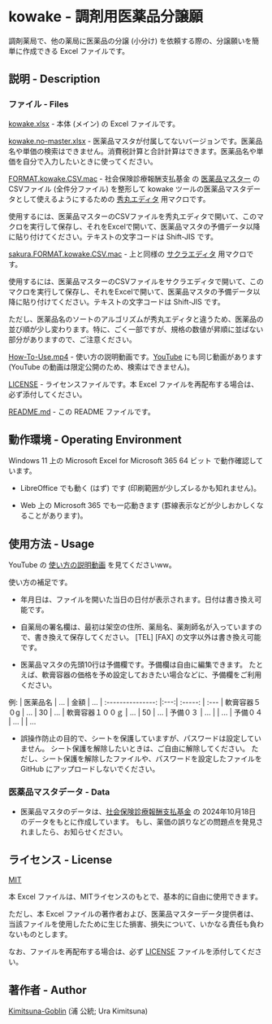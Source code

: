# kowake - 調剤用医薬品分譲願

調剤薬局で、他の薬局に医薬品の分譲 (小分け) を依頼する際の、分譲願いを簡単に作成できる Excel ファイルです。


## 説明 - Description

### ファイル - Files

[kowake.xlsx](https://github.com/Kimitsuna-Goblin/kowake/blob/master/kowake.xlsx) - 本体 (メイン) の Excel ファイルです。

[kowake.no-master.xlsx](https://github.com/Kimitsuna-Goblin/kowake/blob/master/kowake.no-master.xlsx) - 医薬品マスタが付属してないバージョンです。医薬品名や単価の検索はできません。消費税計算と合計計算はできます。医薬品名や単価を自分で入力したいときに使ってください。

[FORMAT.kowake.CSV.mac](https://github.com/Kimitsuna-Goblin/kowake/blob/master/FORMAT.kowake.CSV.mac) - 社会保険診療報酬支払基金 の [医薬品マスター](https://www.ssk.or.jp/seikyushiharai/tensuhyo/kihonmasta/kihonmasta_04.html) のCSVファイル (全件分ファイル) を整形して kowake ツールの医薬品マスタデータとして使えるようにするための [秀丸エディタ](https://hide.maruo.co.jp/software/hidemaru.html) 用マクロです。

使用するには、医薬品マスターのCSVファイルを秀丸エディタで開いて、このマクロを実行して保存し、それをExcelで開いて、医薬品マスタの予備データ以降に貼り付けてください。テキストの文字コードは Shift-JIS です。

[sakura.FORMAT.kowake.CSV.mac](https://github.com/Kimitsuna-Goblin/kowake/blob/master/sakura.FORMAT.kowake.CSV.mac) - 上と同様の [サクラエディタ](https://sakura-editor.github.io/) 用マクロです。

使用するには、医薬品マスターのCSVファイルをサクラエディタで開いて、このマクロを実行して保存し、それをExcelで開いて、医薬品マスタの予備データ以降に貼り付けてください。テキストの文字コードは Shift-JIS です。

ただし、医薬品名のソートのアルゴリズムが秀丸エディタと違うため、医薬品の並び順が少し変わります。特に、ごく一部ですが、規格の数値が昇順に並ばない部分がありますので、ご注意ください。

[How-To-Use.mp4](https://github.com/Kimitsuna-Goblin/kowake/blob/master/How-To-Use.mp4) - 使い方の説明動画です。[YouTube](https://youtu.be/XuWe7ZRz2yQ) にも同じ動画があります (YouTube の動画は限定公開のため、検索はできません)。

[LICENSE](https://github.com/Kimitsuna-Goblin/kowake/blob/master/LICENSE) - ライセンスファイルです。本 Excel ファイルを再配布する場合は、必ず添付してください。

[README.md](https://github.com/Kimitsuna-Goblin/kowake/blob/master/README.md) - この README ファイルです。


## 動作環境 - Operating Environment

Windows 11 上の Microsoft Excel for Microsoft 365 64 ビット で動作確認しています。

+ LibreOffice でも動く (はず) です (印刷範囲が少しズレるかも知れません)。

+ Web 上の Microsoft 365 でも一応動きます (罫線表示などが少しおかしくなることがあります)。


## 使用方法 - Usage

YouTube の [使い方の説明動画](https://youtu.be/XuWe7ZRz2yQ) を見てくださいww。


使い方の補足です。

+ 年月日は、ファイルを開いた当日の日付が表示されます。日付は書き換え可能です。

+ 自薬局の署名欄は、最初は架空の住所、薬局名、薬剤師名が入っていますので、書き換えて保存してください。
  [TEL] [FAX] の文字以外は書き換え可能です。

+ 医薬品マスタの先頭10行は予備欄です。予備欄は自由に編集できます。
  たとえば、軟膏容器の価格を予め設定しておきたい場合などに、予備欄をご利用ください。

例:
| 医薬品名          | ... | 金額    | ...
| :---------------: |:---:| :-----: | :---
| 軟膏容器５０g     | ... | 30      | ...
| 軟膏容器１００ｇ  | ... | 50      | ...
| 予備０３          | ... |         | ...
| 予備０４          | ... |         | ...

+ 誤操作防止の目的で、シートを保護していますが、パスワードは設定していません。
  シート保護を解除したいときは、ご自由に解除してください。
  ただし、シート保護を解除したファイルや、パスワードを設定したファイルを GitHub にアップロードしないでください。


### 医薬品マスタデータ - Data

+ 医薬品マスタのデータは、[社会保険診療報酬支払基金](https://www.ssk.or.jp/seikyushiharai/tensuhyo/kihonmasta/kihonmasta_04.html) の 2024年10月18日 のデータをもとに作成しています。
  もし、薬価の誤りなどの問題点を発見されましたら、お知らせください。


## ライセンス - License

[MIT](https://github.com/Kimitsuna-Goblin/kowake/blob/master/LICENSE)

本 Excel ファイルは、MITライセンスのもとで、基本的に自由に使用できます。

ただし、本 Excel ファイルの著作者および、医薬品マスターデータ提供者は、
当該ファイルを使用したために生じた損害、損失について、いかなる責任も負わないものとします。

なお、ファイルを再配布する場合は、必ず [LICENSE](https://github.com/Kimitsuna-Goblin/kowake/blob/master/LICENSE) ファイルを添付してください。

## 著作者 - Author

[Kimitsuna-Goblin](https://github.com/Kimitsuna-Goblin) (浦 公統; Ura Kimitsuna)

